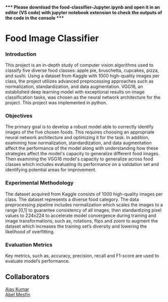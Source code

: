 #### *** Please download the food-classifier-Jupyter.ipynb and open it in an editor (VS code) with jupyter notebook extension to check the outputs of the code in the console ***

# Food Image Classifier 

### Introduction
This project is an in-depth study of computer vision algorithms used to classify five diverse food classes: apple pie, bruschetta, cupcakes, pizza, and sushi. Using a dataset from Kaggle with 1000 high-quality images per class, the project utilizes advanced preprocessing approaches such as normalization, standardization, and data augmentation. VGG16, an established deep learning model with exceptional results on image classification tasks, was chosen as the neural network architecture for the project. This project was implemented in python. 

### Objectives
The primary goal is to develop a robust model able to correctly identify images of the five chosen foods. This requires choosing an appropriate neural network architecture and optimizing it for the task. In addition, examining how normalization, standardization, and data augmentation affect the performance of the model along with understanding how these strategies affect the model's capacity to generalize different food images. Then examining the VGG16 model's capacity to generalize across food classes which includes evaluating its performance on a validation set and identifying potential areas for improvement.

### Experimental Methodology
The dataset acquired from Kaggle consists of 1000 high-quality images per class. The dataset represents a diverse food category. The data preprocessing pipeline includes normalization which scales the images to a range [0,1] to guarantee consistency of all images, then standardizing pixel values to 224x224 to accelerate model convergence during training and image transformations, such as, rotations, flips and zoom to augment the dataset which increases the training set’s diversity and lowering the likelihood of overfitting. 

### Evaluation Metrics
Key metrics, such as, accuracy, precision, recall and F1-score are used to evaluate model’s performance. 

## Collaborators 
[Ajay Kumar](https://github.com/ajaykumar4127) <br>
[Abel Mesfin](https://github.com/Abel0217)


